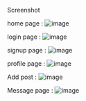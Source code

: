 Screenshot

home page :
![image](https://github.com/deval274/social-media-app/assets/108268770/c9c1b3cf-43b8-4edd-b97b-5fc6afa05d19)

login page :
![image](https://github.com/deval274/social-media-app/assets/108268770/25e334a2-5100-4fa6-b7bc-2ac028a9f1d6)

signup page :
![image](https://github.com/deval274/social-media-app/assets/108268770/a0d7f7f5-9520-4bed-9021-87485d5e7883)

profile page :
![image](https://github.com/deval274/social-media-app/assets/108268770/cd447f0f-b77d-4f63-b7d0-6e29c9ba686c)

Add post :
![image](https://github.com/deval274/social-media-app/assets/108268770/dd1fc822-ebac-438a-8468-6f6fa510aa76)

Message page :
![image](https://github.com/deval274/social-media-app/assets/108268770/fe337a31-6c26-4d3c-b890-56d0867dd516)





